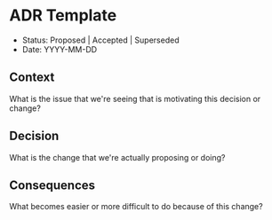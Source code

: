 # ADR Template

- Status: Proposed | Accepted | Superseded
- Date: YYYY-MM-DD

## Context
What is the issue that we're seeing that is motivating this decision or change?

## Decision
What is the change that we're actually proposing or doing?

## Consequences
What becomes easier or more difficult to do because of this change?

